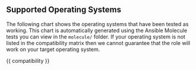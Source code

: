 ## Supported Operating Systems

The following chart shows the operating systems that have been tested as working. This chart is automatically generated using the Ansible Molecule tests you can view in the `molecule/` folder. If your operating system is not listed in the compatibility matrix then we cannot guarantee that the role will work on your target operating system.

{{ compatibility }}